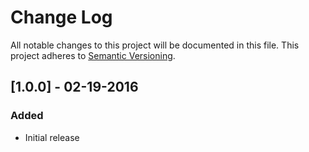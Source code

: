 # Change Log
All notable changes to this project will be documented in this file.
This project adheres to [Semantic Versioning](http://semver.org/).

## [1.0.0] - 02-19-2016
### Added
* Initial release

[1.0.0-alpha]: https://github.com/dmfenton/winnow/releases/tag/v1.0.0-alpha
